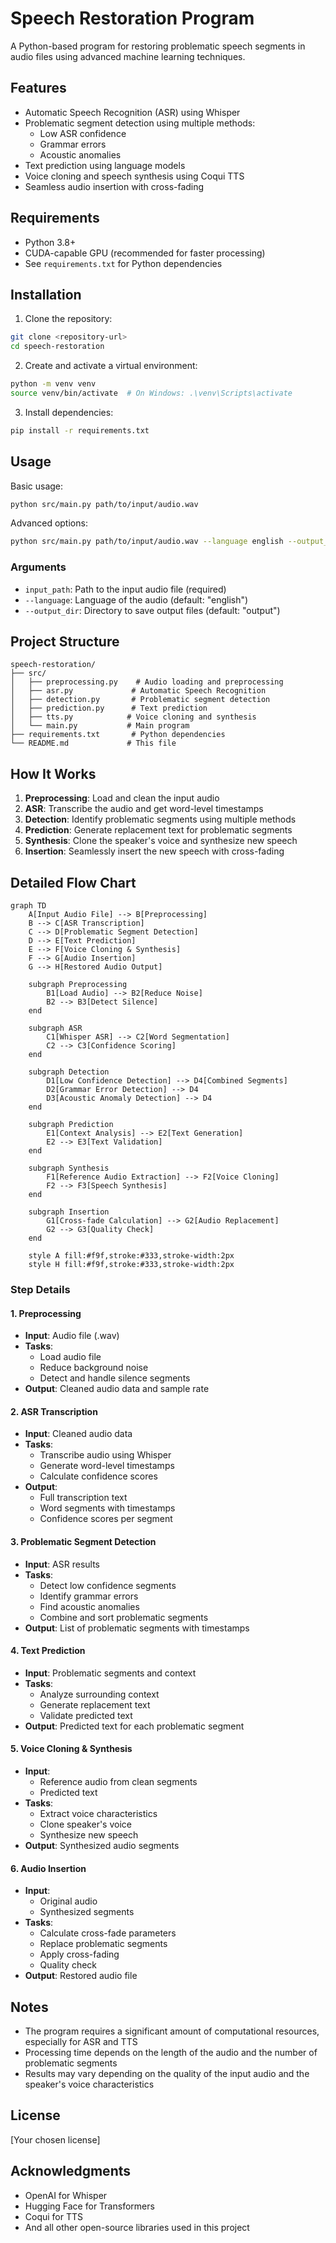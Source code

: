 # Speech Restoration Program

A Python-based program for restoring problematic speech segments in audio files using advanced machine learning techniques.

## Features

- Automatic Speech Recognition (ASR) using Whisper
- Problematic segment detection using multiple methods:
  - Low ASR confidence
  - Grammar errors
  - Acoustic anomalies
- Text prediction using language models
- Voice cloning and speech synthesis using Coqui TTS
- Seamless audio insertion with cross-fading

## Requirements

- Python 3.8+
- CUDA-capable GPU (recommended for faster processing)
- See `requirements.txt` for Python dependencies

## Installation

1. Clone the repository:
```bash
git clone <repository-url>
cd speech-restoration
```

2. Create and activate a virtual environment:
```bash
python -m venv venv
source venv/bin/activate  # On Windows: .\venv\Scripts\activate
```

3. Install dependencies:
```bash
pip install -r requirements.txt
```

## Usage

Basic usage:
```bash
python src/main.py path/to/input/audio.wav
```

Advanced options:
```bash
python src/main.py path/to/input/audio.wav --language english --output_dir output
```

### Arguments

- `input_path`: Path to the input audio file (required)
- `--language`: Language of the audio (default: "english")
- `--output_dir`: Directory to save output files (default: "output")

## Project Structure

```
speech-restoration/
├── src/
│   ├── preprocessing.py    # Audio loading and preprocessing
│   ├── asr.py             # Automatic Speech Recognition
│   ├── detection.py       # Problematic segment detection
│   ├── prediction.py      # Text prediction
│   ├── tts.py            # Voice cloning and synthesis
│   └── main.py           # Main program
├── requirements.txt       # Python dependencies
└── README.md             # This file
```

## How It Works

1. **Preprocessing**: Load and clean the input audio
2. **ASR**: Transcribe the audio and get word-level timestamps
3. **Detection**: Identify problematic segments using multiple methods
4. **Prediction**: Generate replacement text for problematic segments
5. **Synthesis**: Clone the speaker's voice and synthesize new speech
6. **Insertion**: Seamlessly insert the new speech with cross-fading

## Detailed Flow Chart

```mermaid
graph TD
    A[Input Audio File] --> B[Preprocessing]
    B --> C[ASR Transcription]
    C --> D[Problematic Segment Detection]
    D --> E[Text Prediction]
    E --> F[Voice Cloning & Synthesis]
    F --> G[Audio Insertion]
    G --> H[Restored Audio Output]

    subgraph Preprocessing
        B1[Load Audio] --> B2[Reduce Noise]
        B2 --> B3[Detect Silence]
    end

    subgraph ASR
        C1[Whisper ASR] --> C2[Word Segmentation]
        C2 --> C3[Confidence Scoring]
    end

    subgraph Detection
        D1[Low Confidence Detection] --> D4[Combined Segments]
        D2[Grammar Error Detection] --> D4
        D3[Acoustic Anomaly Detection] --> D4
    end

    subgraph Prediction
        E1[Context Analysis] --> E2[Text Generation]
        E2 --> E3[Text Validation]
    end

    subgraph Synthesis
        F1[Reference Audio Extraction] --> F2[Voice Cloning]
        F2 --> F3[Speech Synthesis]
    end

    subgraph Insertion
        G1[Cross-fade Calculation] --> G2[Audio Replacement]
        G2 --> G3[Quality Check]
    end

    style A fill:#f9f,stroke:#333,stroke-width:2px
    style H fill:#f9f,stroke:#333,stroke-width:2px
```

### Step Details

#### 1. Preprocessing
- **Input**: Audio file (.wav)
- **Tasks**:
  - Load audio file
  - Reduce background noise
  - Detect and handle silence segments
- **Output**: Cleaned audio data and sample rate

#### 2. ASR Transcription
- **Input**: Cleaned audio data
- **Tasks**:
  - Transcribe audio using Whisper
  - Generate word-level timestamps
  - Calculate confidence scores
- **Output**: 
  - Full transcription text
  - Word segments with timestamps
  - Confidence scores per segment

#### 3. Problematic Segment Detection
- **Input**: ASR results
- **Tasks**:
  - Detect low confidence segments
  - Identify grammar errors
  - Find acoustic anomalies
  - Combine and sort problematic segments
- **Output**: List of problematic segments with timestamps

#### 4. Text Prediction
- **Input**: Problematic segments and context
- **Tasks**:
  - Analyze surrounding context
  - Generate replacement text
  - Validate predicted text
- **Output**: Predicted text for each problematic segment

#### 5. Voice Cloning & Synthesis
- **Input**: 
  - Reference audio from clean segments
  - Predicted text
- **Tasks**:
  - Extract voice characteristics
  - Clone speaker's voice
  - Synthesize new speech
- **Output**: Synthesized audio segments

#### 6. Audio Insertion
- **Input**: 
  - Original audio
  - Synthesized segments
- **Tasks**:
  - Calculate cross-fade parameters
  - Replace problematic segments
  - Apply cross-fading
  - Quality check
- **Output**: Restored audio file

## Notes

- The program requires a significant amount of computational resources, especially for ASR and TTS
- Processing time depends on the length of the audio and the number of problematic segments
- Results may vary depending on the quality of the input audio and the speaker's voice characteristics

## License

[Your chosen license]

## Acknowledgments

- OpenAI for Whisper
- Hugging Face for Transformers
- Coqui for TTS
- And all other open-source libraries used in this project 